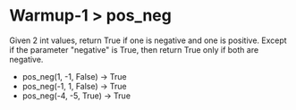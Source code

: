 # Warmup-1 > pos_neg

Given 2 int values, return True if one is negative and one is positive. Except if the parameter "negative" is True, then return True only if both are negative.

- pos_neg(1, -1, False) → True
- pos_neg(-1, 1, False) → True
- pos_neg(-4, -5, True) → True
